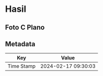 # Hasil

## Foto C Plano


## Metadata

| Key        | Value               |
| ---------- | ------------------- |
| Time Stamp | 2024-02-17 09:30:03 |



